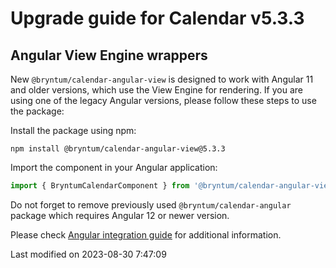 # Upgrade guide for Calendar v5.3.3

## Angular View Engine wrappers

New `@bryntum/calendar-angular-view` is designed to work with Angular 11 and older versions, which use the View Engine
for rendering. If you are using one of the legacy Angular versions, please follow these steps to use the package:

Install the package using npm:

```shell
npm install @bryntum/calendar-angular-view@5.3.3
```

Import the component in your Angular application:

```typescript
import { BryntumCalendarComponent } from '@bryntum/calendar-angular-view';
```

Do not forget to remove previously used `@bryntum/calendar-angular` package which requires Angular 12 or newer version.

Please check [Angular integration guide](#Calendar/guides/integration/angular/guide.md#ivy-and-view-engine-wrappers) for
additional information.


<p class="last-modified">Last modified on 2023-08-30 7:47:09</p>